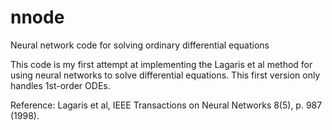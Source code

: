 # nnode
Neural network code for solving ordinary differential equations

This code is my first attempt at implementing the Lagaris et al method for using neural networks to solve differential equations. This first version only handles 1st-order ODEs.

Reference: Lagaris et al, IEEE Transactions on Neural Networks 8(5), p. 987 (1998).

